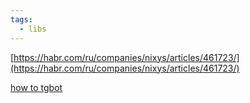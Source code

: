 ```yaml
---
tags:
  - libs
---
```

[https://habr.com/ru/companies/nixys/articles/461723/](https://habr.com/ru/companies/nixys/articles/461723/)

[how to tgbot](https://pkg.go.dev/github.com/olebedev/go-tgbot#example-NewClient)